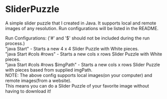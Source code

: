 # SliderPuzzle
A simple slider puzzle that I created in Java. It supports local and remote images of any resolution. Run configurations will be listed  in the README.

Run Configurations: ('#' and '$' should not be included during the run process.)<br>
"java Start" - Starts a new 4 x 4 Slider Puzzle with White pieces.<br>
"java Start #cols #rows" - Starts a new cols x rows Slider Puzzle with White pieces.<br>
"java Start #cols #rows $imgPath" - Starts a new cols x rows Slider Puzzle with pieces based from supplied imgPath.<br>
NOTE: The above config supports local images(on your computer) and remote images(from a website).<br>
      This means you can do a Slider Puzzle of your favorite image without having to download it!

